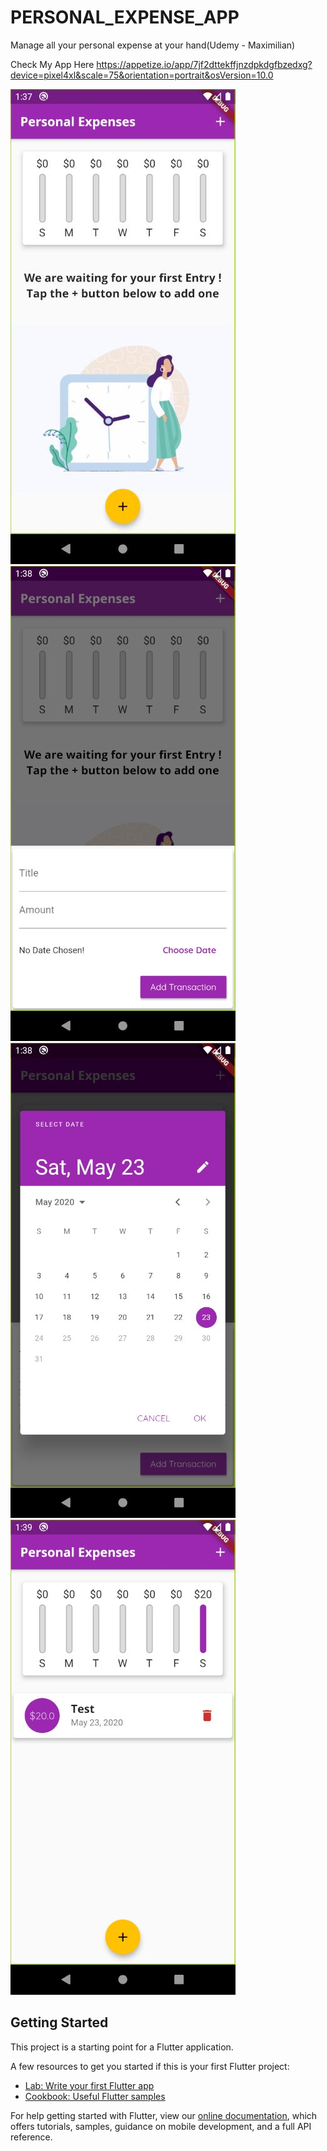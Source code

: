# PERSONAL_EXPENSE_APP

Manage all your personal expense at your hand(Udemy - Maximilian)

Check My App Here https://appetize.io/app/7jf2dttekffjnzdpkdgfbzedxg?device=pixel4xl&scale=75&orientation=portrait&osVersion=10.0


<img src = "Screenshots/Home_Screen.jpg"> <img src = "Screenshots/New_Entry.jpg"> 
<img src = "Screenshots/New_Entry_Calender.jpg"> <img src = "Screenshots/Transactions_Added.jpg">

## Getting Started

This project is a starting point for a Flutter application.

A few resources to get you started if this is your first Flutter project:

- [Lab: Write your first Flutter app](https://flutter.dev/docs/get-started/codelab)
- [Cookbook: Useful Flutter samples](https://flutter.dev/docs/cookbook)

For help getting started with Flutter, view our
[online documentation](https://flutter.dev/docs), which offers tutorials,
samples, guidance on mobile development, and a full API reference.
